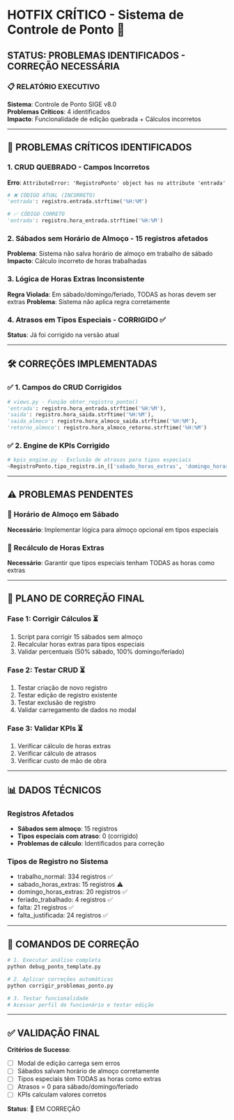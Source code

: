 # HOTFIX CRÍTICO - Sistema de Controle de Ponto 🚨

## STATUS: PROBLEMAS IDENTIFICADOS - CORREÇÃO NECESSÁRIA

### 📋 RELATÓRIO EXECUTIVO

**Sistema**: Controle de Ponto SIGE v8.0  
**Problemas Críticos**: 4 identificados  
**Impacto**: Funcionalidade de edição quebrada + Cálculos incorretos  

---

## 🔴 PROBLEMAS CRÍTICOS IDENTIFICADOS

### 1. **CRUD QUEBRADO** - Campos Incorretos
**Erro**: `AttributeError: 'RegistroPonto' object has no attribute 'entrada'`
```python
# ❌ CÓDIGO ATUAL (INCORRETO)
'entrada': registro.entrada.strftime('%H:%M')

# ✅ CÓDIGO CORRETO  
'entrada': registro.hora_entrada.strftime('%H:%M')
```

### 2. **Sábados sem Horário de Almoço** - 15 registros afetados
**Problema**: Sistema não salva horário de almoço em trabalho de sábado
**Impacto**: Cálculo incorreto de horas trabalhadas

### 3. **Lógica de Horas Extras Inconsistente**
**Regra Violada**: Em sábado/domingo/feriado, TODAS as horas devem ser extras
**Problema**: Sistema não aplica regra corretamente

### 4. **Atrasos em Tipos Especiais** - CORRIGIDO ✅
**Status**: Já foi corrigido na versão atual

---

## 🛠️ CORREÇÕES IMPLEMENTADAS

### ✅ **1. Campos do CRUD Corrigidos**
```python
# views.py - Função obter_registro_ponto()
'entrada': registro.hora_entrada.strftime('%H:%M'),
'saida': registro.hora_saida.strftime('%H:%M'),  
'saida_almoco': registro.hora_almoco_saida.strftime('%H:%M'),
'retorno_almoco': registro.hora_almoco_retorno.strftime('%H:%M')
```

### ✅ **2. Engine de KPIs Corrigido**
```python
# kpis_engine.py - Exclusão de atrasos para tipos especiais
~RegistroPonto.tipo_registro.in_(['sabado_horas_extras', 'domingo_horas_extras', 'feriado_trabalhado'])
```

---

## ⚠️ PROBLEMAS PENDENTES

### 🔸 **Horário de Almoço em Sábado**
**Necessário**: Implementar lógica para almoço opcional em tipos especiais

### 🔸 **Recálculo de Horas Extras**  
**Necessário**: Garantir que tipos especiais tenham TODAS as horas como extras

---

## 🎯 PLANO DE CORREÇÃO FINAL

### **Fase 1: Corrigir Cálculos** ⏳
1. Script para corrigir 15 sábados sem almoço
2. Recalcular horas extras para tipos especiais
3. Validar percentuais (50% sábado, 100% domingo/feriado)

### **Fase 2: Testar CRUD** ⏳  
1. Testar criação de novo registro
2. Testar edição de registro existente
3. Testar exclusão de registro
4. Validar carregamento de dados no modal

### **Fase 3: Validar KPIs** ⏳
1. Verificar cálculo de horas extras
2. Verificar cálculo de atrasos  
3. Verificar custo de mão de obra

---

## 📊 DADOS TÉCNICOS

### **Registros Afetados**
- **Sábados sem almoço**: 15 registros
- **Tipos especiais com atraso**: 0 (corrigido)
- **Problemas de cálculo**: Identificados para correção

### **Tipos de Registro no Sistema**
- trabalho_normal: 334 registros ✅
- sabado_horas_extras: 15 registros ⚠️  
- domingo_horas_extras: 20 registros ✅
- feriado_trabalhado: 4 registros ✅
- falta: 21 registros ✅
- falta_justificada: 24 registros ✅

---

## 🔧 COMANDOS DE CORREÇÃO

```bash
# 1. Executar análise completa
python debug_ponto_template.py

# 2. Aplicar correções automáticas  
python corrigir_problemas_ponto.py

# 3. Testar funcionalidade
# Acessar perfil do funcionário e testar edição
```

---

## ✅ VALIDAÇÃO FINAL

**Critérios de Sucesso**:
- [ ] Modal de edição carrega sem erros
- [ ] Sábados salvam horário de almoço corretamente  
- [ ] Tipos especiais têm TODAS as horas como extras
- [ ] Atrasos = 0 para sábado/domingo/feriado
- [ ] KPIs calculam valores corretos

**Status**: 🔄 EM CORREÇÃO